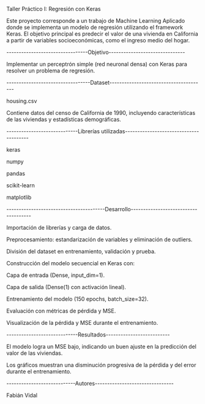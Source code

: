 Taller Práctico I: Regresión con Keras

Este proyecto corresponde a un trabajo de Machine Learning Aplicado donde se implementa un modelo de regresión utilizando el framework Keras. El objetivo principal es predecir el valor de una vivienda en California a partir de variables socioeconómicas, como el ingreso medio del hogar.

---------------------------------Objetivo-------------------------------

Implementar un perceptrón simple (red neuronal densa) con Keras para resolver un problema de regresión.

----------------------------------Dataset---------------------------------------

housing.csv

Contiene datos del censo de California de 1990, incluyendo características de las viviendas y estadísticas demográficas.

-----------------------------Librerías utilizadas---------------------------------------

keras

numpy

pandas

scikit-learn

matplotlib

----------------------------------------Desarrollo-------------------------------------

Importación de librerías y carga de datos.

Preprocesamiento: estandarización de variables y eliminación de outliers.

División del dataset en entrenamiento, validación y prueba.

Construcción del modelo secuencial en Keras con:

Capa de entrada (Dense, input_dim=1).

Capa de salida (Dense(1) con activación lineal).

Entrenamiento del modelo (150 epochs, batch_size=32).

Evaluación con métricas de pérdida y MSE.

Visualización de la pérdida y MSE durante el entrenamiento.

-----------------------------Resultados--------------------------

El modelo logra un MSE bajo, indicando un buen ajuste en la predicción del valor de las viviendas.

Los gráficos muestran una disminución progresiva de la pérdida y del error durante el entrenamiento.

----------------------------Autores--------------------------------


Fabián Vidal

